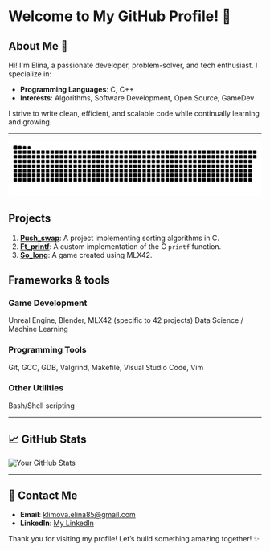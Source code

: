 # Welcome to My GitHub Profile! 👋



## About Me 🚀

Hi! I'm Elina, a passionate developer, problem-solver, and tech enthusiast. I specialize in:
- **Programming Languages**: C, C++
- **Interests**: Algorithms, Software Development, Open Source, GameDev

I strive to write clean, efficient, and scalable code while continually learning and growing.

---

![Snake animation](https://github.com/elinakly/elinakly/blob/output/github-contribution-grid-snake-dark.svg)

## Projects
1. **[Push_swap](https://github.com/elinakly/push_swap42)**: A project implementing sorting algorithms in C.
2. **[Ft_printf](https://github.com/elinakly/ft_printf42)**: A custom implementation of the C `printf` function.
3. **[So_long](https://github.com/elinakly/so_long42)**: A game created using MLX42.

## Frameworks & tools
### Game Development
Unreal Engine, Blender, MLX42 (specific to 42 projects)
Data Science / Machine Learning

### Programming Tools
Git, GCC, GDB, Valgrind, Makefile,
Visual Studio Code, Vim

### Other Utilities
Bash/Shell scripting

---

## 📈 GitHub Stats

![Your GitHub Stats](https://github-readme-stats.vercel.app/api?username=elinakly&show_icons=true&theme=radical)

---


## 💬 Contact Me
- **Email**: klimova.elina85@gmail.com
- **LinkedIn**: [My LinkedIn](https://www.linkedin.com/in/elina-klymova?utm_source=share&utm_campaign=share_via&utm_content=profile&utm_medium=ios_app)

Thank you for visiting my profile! Let’s build something amazing together! ✨

